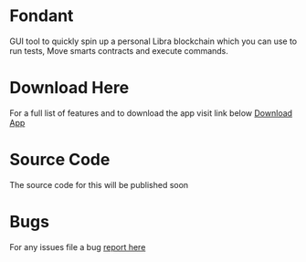 # Fondant

GUI tool to quickly spin up a personal Libra blockchain which you can use to run tests, Move smarts contracts and execute commands.

# Download Here

For a full list of features and to download the app visit link below
[Download App](https://crownemmanuel.github.io/Fondant/)

# Source Code

The source code for this will be published soon

# Bugs

For any issues file a bug [report here](https://github.com/crownemmanuel/Fondant/issues)
